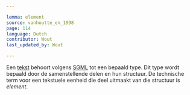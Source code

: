 ```yaml
---

lemma: element
source: vanhoutte_en_1998
page: 114
language: Dutch
contributor: Wout
last_updated_by: Wout

---
```


Een [tekst](text.html) behoort volgens [SGML](SGML.html) tot een bepaald type. Dit type wordt bepaald door de samenstellende delen en hun structuur. De technische term voor een tekstuele eenheid die deel uitmaakt van die structuur is _element_.
